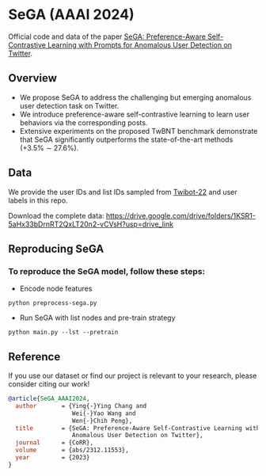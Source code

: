 # SeGA (AAAI 2024)
Official code and data of the paper [SeGA: Preference-Aware Self-Contrastive Learning with Prompts for Anomalous User Detection on Twitter](https://arxiv.org/abs/2312.11553).

## Overview
* We propose SeGA to address the challenging but emerging anomalous user detection task on Twitter.
* We introduce preference-aware self-contrastive learning to learn user behaviors via the corresponding posts.
* Extensive experiments on the proposed TwBNT benchmark demonstrate that SeGA significantly outperforms the state-of-the-art methods (+3.5% ∼ 27.6%).

## Data
We provide the user IDs and list IDs sampled from [Twibot-22](https://github.com/LuoUndergradXJTU/TwiBot-22) and user labels in this repo.

Download the complete data: https://drive.google.com/drive/folders/1KSR1-5aHx33bDrnRT2QxLT20n2-vCVsH?usp=drive_link

## Reproducing SeGA
  ### To reproduce the SeGA model, follow these steps:
  * Encode node features
  ```
  python preprocess-sega.py
  ```
  * Run SeGA with list nodes and pre-train strategy
  ```
  python main.py --lst --pretrain
  ```

## Reference
If you use our dataset or find our project is relevant to your research, please consider citing our work!
```bibtex
@article{SeGA_AAAI2024,
  author       = {Ying{-}Ying Chang and
                  Wei{-}Yao Wang and
                  Wen{-}Chih Peng},
  title        = {SeGA: Preference-Aware Self-Contrastive Learning with Prompts for
                  Anomalous User Detection on Twitter},
  journal      = {CoRR},
  volume       = {abs/2312.11553},
  year         = {2023}
}
```
